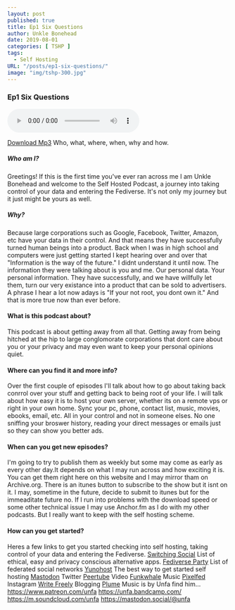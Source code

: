 ```yaml
---
layout: post
published: true
title: Ep1 Six Questions
author: Unkle Bonehead
date: 2019-08-01
categories: [ TSHP ]
tags: 
  - Self Hosting
URL: "/posts/ep1-six-questions/"
image: "img/tshp-300.jpg"
---
```

### Ep1 Six Questions

<audio controls>
    <source src="https://reel2bits.boneheadmedia.com/uploads/sounds/unklebonehead/8e457fe329bd2f1196d84364638206967fa6d135cfb6447e0d20bf1b5844b69a.mp3">
    </audio>

[Download Mp3](https://reel2bits.boneheadmedia.com/uploads/sounds/unklebonehead/8e457fe329bd2f1196d84364638206967fa6d135cfb6447e0d20bf1b5844b69a.mp3)
Who, what, where, when, why and how. 
##### Who am I? 
Greetings! If this is the first time you've ever ran across me I am Unkle Bonehead and welcome to the Self Hosted Podcast, a journey into taking control of your data and entering the Fediverse. It's not only my journey but it just might be yours as well. 
##### Why? 
Because large corporations such as Google, Facebook, Twitter, Amazon, etc have your data in their control. And that means they have successfully turned human beings into a product. Back when I was in high school and computers were just getting started I kept hearing over and over that "Information is the way of the future." I didnt understand it until now. The information they were talking about is you and me. Our personal data. Your personal information. They have successfully, and we have willfully let them, turn our very existance into a product that can be sold to advertisers. A phrase I hear a lot now adays is "If your not root, you dont own it." And that is more true now than ever before. 
#### What is this podcast about? 
This podcast is about getting away from all that. Getting away from being hitched at the hip to large conglomorate corporations that dont care about you or your privacy and may even want to keep your personal opinions quiet. 
#### Where can you find it and more info? 
Over the first couple of episodes I'll talk about how to go about taking back conrrol over your stuff and getting back to being root of your life. I will talk about how easy it is to host your own server, whether its on a remote vps or right in your own home. Sync your pc, phone, contact list, music, movies, ebooks, email, etc. All in your control and not in someone elses. No one sniffing your broswer history, reading your direct messages or emails just so they can show you better ads. 
#### When can you get new episodes? 
I'm going to try to publish them as weekly but some may come as early as every other day.It depends on what I may run across and how exciting it is. You can get them right here on this website and I may mirror tham on Archive.org. There is an itunes button to subscribe to the show but it isnt on it. I may, sometime in the future, decide to submit to itunes but for the immeaditate future no. If I run into problems with the download speed or some other technical issue I may use Anchor.fm as I do with my other podcasts. But I really want to keep with the self hosting scheme. 
#### How can you get started? 
Heres a few links to get you started checking into self hosting, taking control of your data and entering the Fediverse.
 [Switching Social](https://switching.social/) List of ethical, easy and privacy conscious alternative apps.
[Fediverse Party](https://fediverse.party/) List of federated social networks
[Yunohost](https://yunohost.org) The best way to get started self hosting
[Mastodon](https://joinmastodon.org/) Twitter
[Peertube](https://joinpeertube.org/en/) Video
[Funkwhale](https://funkwhale.audio/) Music
[Pixelfed](https://pixelfed.org/) Instagram
[Write Freely](https://writefreely.org/) Blogging
[Plume](https://joinplu.me/) Music is by Unfa find him...
https://www.patreon.com/unfa
https://unfa.bandcamp.com/
https://m.soundcloud.com/unfa
https://mastodon.social/@unfa
